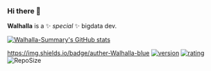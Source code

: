 ### Hi there 👋
**Walhalla** is a ✨ _special_ ✨ bigdata dev.

[![Walhalla-Summary's GitHub stats](https://github-readme-stats.vercel.app/api?username=Walhalla-Summary&show_icons=true&theme=tokyonight)](https://github.com/Walhalla-Summary/Walhalla-Summary)

https://img.shields.io/badge/auther-Walhalla-blue
[![version](https://img.shields.io/badge/version-1.0.1-blue.svg)](https://github.com/Walhalla-Summary/BigData)
[![rating](https://img.shields.io/badge/rating-★★★★☆-brightgreen)](https://github.com/Walhalla-Summary/BigData)
![RepoSize](https://img.shields.io/github/repo-size/https://github.com/Walhalla-Summary/BigData?color=infomational&label=RepoSize&logo=RepoSize&logoColor=infomational&style=flat-square)
